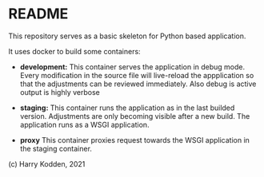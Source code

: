 # README

This repository serves as a basic skeleton for Python based application.

It uses docker to build some containers:

- <b>development:</b>
    This container serves the application in debug mode. Every modification in the source file will live-reload the appplication so that the adjustments can be reviewed immediately.
    Also debug is active output is highly verbose

- <b>staging:</b>
    This container runs the application as in the last builded version. Adjustments are only becoming visible after a new build.
    The application runs as a WSGI application.

- <b>proxy</b>
    This container proxies request towards the WSGI application in the staging container.

(c) Harry Kodden, 2021
